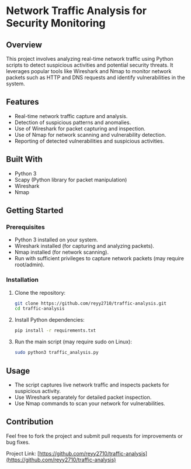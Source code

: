 

# Network Traffic Analysis for Security Monitoring

## Overview

This project involves analyzing real-time network traffic using Python scripts to detect suspicious activities and potential security threats. It leverages popular tools like Wireshark and Nmap to monitor network packets such as HTTP and DNS requests and identify vulnerabilities in the system.

## Features

* Real-time network traffic capture and analysis.
* Detection of suspicious patterns and anomalies.
* Use of Wireshark for packet capturing and inspection.
* Use of Nmap for network scanning and vulnerability detection.
* Reporting of detected vulnerabilities and suspicious activities.

## Built With

* Python 3
* Scapy (Python library for packet manipulation)
* Wireshark
* Nmap

## Getting Started

### Prerequisites

* Python 3 installed on your system.
* Wireshark installed (for capturing and analyzing packets).
* Nmap installed (for network scanning).
* Run with sufficient privileges to capture network packets (may require root/admin).

### Installation

1. Clone the repository:

   ```bash
   git clone https://github.com/reyy2710/traffic-analysis.git
   cd traffic-analysis
   ```

2. Install Python dependencies:

   ```bash
   pip install -r requirements.txt
   ```

3. Run the main script (may require sudo on Linux):

   ```bash
   sudo python3 traffic_analysis.py
   ```

## Usage

* The script captures live network traffic and inspects packets for suspicious activity.
* Use Wireshark separately for detailed packet inspection.
* Use Nmap commands to scan your network for vulnerabilities.

## Contribution

Feel free to fork the project and submit pull requests for improvements or bug fixes.



Project Link: [https://github.com/reyy2710/traffic-analysis](https://github.com/reyy2710/traffic-analysis)


